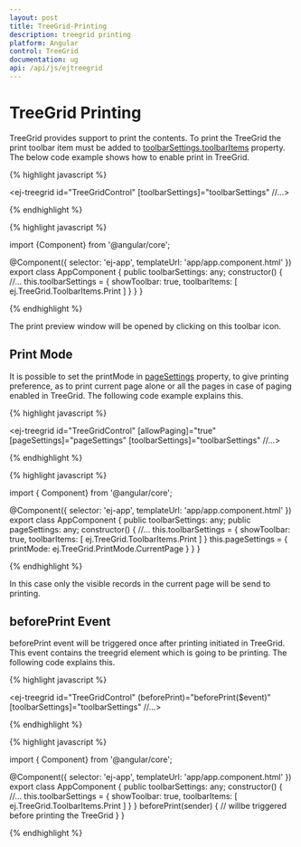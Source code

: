 ```yaml
---
layout: post
title: TreeGrid-Printing
description: treegrid printing
platform: Angular
control: TreeGrid
documentation: ug
api: /api/js/ejtreegrid
---
```

# TreeGrid Printing


TreeGrid provides support to print the contents. To print the TreeGrid the print toolbar item must be added to [toolbarSettings.toolbarItems](/api/js/ejgantt#members:toolbarsettings-toolbaritems) property. The below code example shows how to enable print in TreeGrid.

{% highlight javascript %}

<ej-treegrid id="TreeGridControl" [toolbarSettings]="toolbarSettings" 
//...>
</ej-treegrid>

{% endhighlight %}

{% highlight javascript %}

import {Component} from '@angular/core';

@Component({
    selector: 'ej-app',
    templateUrl: 'app/app.component.html'
})
export class AppComponent {
    public toolbarSettings: any;
    constructor() {
        //...
        this.toolbarSettings = {
            showToolbar: true,
            toolbarItems: [
                ej.TreeGrid.ToolbarItems.Print
            ]
        }
    }
}

{% endhighlight %}

The print preview window will be opened by clicking on this toolbar icon. 

## Print Mode

It is possible to set the printMode in [pageSettings](/api/js/ejgantt#members:pagesettings) property, to give printing preference, as to print current page alone or all the pages in case of paging enabled in TreeGrid. The following code example explains this.

{% highlight javascript %}

<ej-treegrid id="TreeGridControl" [allowPaging]="true" [pageSettings]="pageSettings" [toolbarSettings]="toolbarSettings" 
//...>
</ej-treegrid>

{% endhighlight %}

{% highlight javascript %}

import { Component} from '@angular/core';

@Component({
    selector: 'ej-app',
    templateUrl: 'app/app.component.html'
})
export class AppComponent {
    public toolbarSettings: any;
    public pageSettings: any;
    constructor() {
        //...
        this.toolbarSettings = {
            showToolbar: true,
            toolbarItems: [
                ej.TreeGrid.ToolbarItems.Print
            ]
        }
        this.pageSettings = {
            printMode: ej.TreeGrid.PrintMode.CurrentPage
        }
    }
}

{% endhighlight %}

In this case only the visible records in the current page will be send to printing.

## beforePrint Event 

beforePrint event will be triggered once after printing initiated in TreeGrid. This event contains the treegrid element which is going to be printing. The following code explains this.

{% highlight javascript %}

<ej-treegrid id="TreeGridControl" (beforePrint)="beforePrint($event)" [toolbarSettings]="toolbarSettings" 
//...>
</ej-treegrid>

{% endhighlight %}

{% highlight javascript %}

import { Component} from '@angular/core';

@Component({
    selector: 'ej-app',
    templateUrl: 'app/app.component.html'
})
export class AppComponent {
    public toolbarSettings: any;
    constructor() {
        //...
        this.toolbarSettings = {
            showToolbar: true,
            toolbarItems: [
                ej.TreeGrid.ToolbarItems.Print
            ]
        }
    }
    beforePrint(sender) {
        // willbe triggered before printing the TreeGrid
    }
}

{% endhighlight %}
